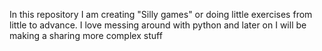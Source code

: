 In this repository I am creating "Silly games" or doing little exercises from little to advance. I love messing around with python and later on I will be making a sharing more complex stuff
